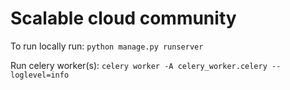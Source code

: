 # Scalable cloud community



To run locally run: `python manage.py runserver`

Run celery worker(s): `celery worker -A celery_worker.celery --loglevel=info`

